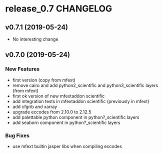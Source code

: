 # release_0.7 CHANGELOG



## v0.7.1 (2019-05-24)

- No interesting change


## v0.7.0 (2019-05-24)

### New Features
- first version (copy from mfext)
- remove cairo and add python2_scientific and python3_scientific layers (from mfext)
- first ok version of new mfextaddon scientific
- add integration tests in mfextaddon scientific (previously in mfext)
- add cfgrib and xarray
- upgrade eccodes from 2.10.0 to 2.12.5
- add palettable python component in python?_scientific layers
- add seaborn component in python?_scientific layers


### Bug Fixes
- use mfext builtin jasper libs when compiling eccodes





